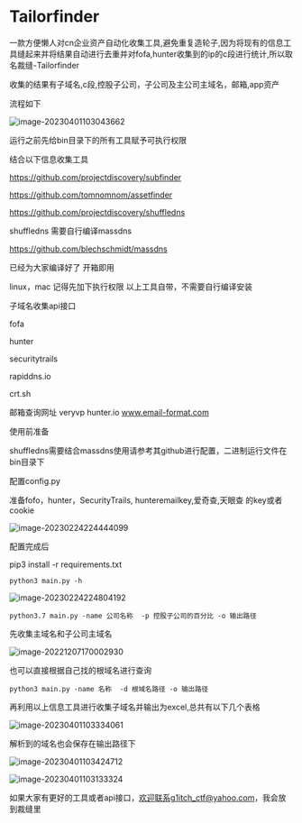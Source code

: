 



# Tailorfinder

一款方便懒人对cn企业资产自动化收集工具,避免重复造轮子,因为将现有的信息工具缝起来并将结果自动进行去重并对fofa,hunter收集到的ip的c段进行统计,所以取名裁缝-Tailorfinder

收集的结果有子域名,c段,控股子公司，子公司及主公司主域名，邮箱,app资产

流程如下

![image-20230401103043662](https://cdn.jsdelivr.net/gh/penson233/images@main/uPic/image-20230401103043662.png)


运行之前先给bin目录下的所有工具赋予可执行权限


结合以下信息收集工具




https://github.com/projectdiscovery/subfinder

https://github.com/tomnomnom/assetfinder

https://github.com/projectdiscovery/shuffledns

shuffledns 需要自行编译massdns

https://github.com/blechschmidt/massdns

已经为大家编译好了 开箱即用



linux，mac 记得先加下执行权限
以上工具自带，不需要自行编译安装





子域名收集api接口

fofa

hunter

securitytrails

rapiddns.io

crt.sh


邮箱查询网址
veryvp
hunter.io
www.email-format.com



使用前准备

shuffledns需要结合massdns使用请参考其github进行配置，二进制运行文件在bin目录下


配置config.py

准备fofo，hunter，SecurityTrails, hunteremailkey,爱奇查,天眼查 的key或者cookie



![image-20230224224444099](https://cdn.jsdelivr.net/gh/penson233/images@main/uPic/image-20230224224444099.png)





配置完成后

pip3 install -r requirements.txt

```
python3 main.py -h
```

![image-20230224224804192](https://cdn.jsdelivr.net/gh/penson233/images@main/uPic/image-20230224224804192.png)



```
python3.7 main.py -name 公司名称  -p 控股子公司的百分比 -o 输出路径
```



先收集主域名和子公司主域名

![image-20221207170002930](https://cdn.jsdelivr.net/gh/penson233/images@main/uPic/image-20221207170002930.png)

也可以直接根据自己找的根域名进行查询

```
python3 main.py -name 名称  -d 根域名路径 -o 输出路径
```





再利用以上信息工具进行收集子域名并输出为excel,总共有以下几个表格



![image-20230401103334061](https://cdn.jsdelivr.net/gh/penson233/images@main/uPic/image-20230401103334061.png)



解析到的域名也会保存在输出路径下

![image-20230401103424712](https://cdn.jsdelivr.net/gh/penson233/images@main/uPic/image-20230401103424712.png)



![image-20230401103133324](https://cdn.jsdelivr.net/gh/penson233/images@main/uPic/image-20230401103133324.png)







如果大家有更好的工具或者api接口，欢迎联系g1itch_ctf@yahoo.com，我会放到裁缝里

